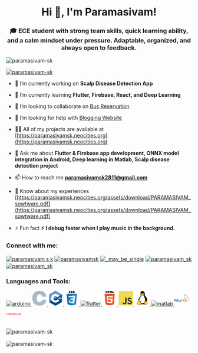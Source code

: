 <h1 align="center">Hi 👋, I'm Paramasivam!</h1>
<h3 align="center">🎓 ECE student with strong team skills, quick learning ability, and a calm mindset under pressure. Adaptable, organized, and always open to feedback.</h3>

<p align="left"> <img src="https://komarev.com/ghpvc/?username=paramasivam-sk&label=Profile%20views&color=0e75b6&style=flat" alt="paramasivam-sk" /> </p>

<p align="left"> <a href="https://github.com/ryo-ma/github-profile-trophy"><img src="https://github-profile-trophy.vercel.app/?username=paramasivam-sk" alt="paramasivam-sk" /></a> </p>

- 🔭 I’m currently working on **Scalp Disease Detection App**

- 🌱 I’m currently learning **Flutter, Firebase, React, and Deep Learning**

- 👯 I’m looking to collaborate on [Bus Reservation](https://github.com/Paramasivam-SK/paramasivam.github.io/blob/main/bus_reservation.cpp)

- 🤝 I’m looking for help with [Blogging Website](https://paramasivam-sk.github.io/Blog/)

- 👨‍💻 All of my projects are available at [https://paramasivamsk.neocities.org](https://paramasivamsk.neocities.org)

- 💬 Ask me about **Flutter & Firebase app development, ONNX model integration in Android, Deep learning in Matlab, Scalp disease detection project**

- 📫 How to reach me **paramasivamsk2811@gmail.com**

- 📄 Know about my experiences [https://paramasivamsk.neocities.org/assets/download/PARAMASIVAM_sowtware.pdf](https://paramasivamsk.neocities.org/assets/download/PARAMASIVAM_sowtware.pdf)

- ⚡ Fun fact **⚡ I debug faster when I play music in the background.**

<h3 align="left">Connect with me:</h3>
<p align="left">
<a href="https://linkedin.com/in/paramasivam s k" target="blank"><img align="center" src="https://raw.githubusercontent.com/rahuldkjain/github-profile-readme-generator/master/src/images/icons/Social/linked-in-alt.svg" alt="paramasivam s k" height="30" width="40" /></a>
<a href="https://kaggle.com/paramasivamsk" target="blank"><img align="center" src="https://raw.githubusercontent.com/rahuldkjain/github-profile-readme-generator/master/src/images/icons/Social/kaggle.svg" alt="paramasivamsk" height="30" width="40" /></a>
<a href="https://instagram.com/_may_be_single" target="blank"><img align="center" src="https://raw.githubusercontent.com/rahuldkjain/github-profile-readme-generator/master/src/images/icons/Social/instagram.svg" alt="_may_be_single" height="30" width="40" /></a>
<a href="https://www.hackerrank.com/paramasivam_sk" target="blank"><img align="center" src="https://raw.githubusercontent.com/rahuldkjain/github-profile-readme-generator/master/src/images/icons/Social/hackerrank.svg" alt="paramasivam_sk" height="30" width="40" /></a>
<a href="https://www.leetcode.com/paramasivam_sk" target="blank"><img align="center" src="https://raw.githubusercontent.com/rahuldkjain/github-profile-readme-generator/master/src/images/icons/Social/leet-code.svg" alt="paramasivam_sk" height="30" width="40" /></a>
</p>

<h3 align="left">Languages and Tools:</h3>
<p align="left"> <a href="https://www.arduino.cc/" target="_blank" rel="noreferrer"> <img src="https://cdn.worldvectorlogo.com/logos/arduino-1.svg" alt="arduino" width="40" height="40"/> </a> <a href="https://www.cprogramming.com/" target="_blank" rel="noreferrer"> <img src="https://raw.githubusercontent.com/devicons/devicon/master/icons/c/c-original.svg" alt="c" width="40" height="40"/> </a> <a href="https://www.w3schools.com/cpp/" target="_blank" rel="noreferrer"> <img src="https://raw.githubusercontent.com/devicons/devicon/master/icons/cplusplus/cplusplus-original.svg" alt="cplusplus" width="40" height="40"/> </a> <a href="https://www.w3schools.com/css/" target="_blank" rel="noreferrer"> <img src="https://raw.githubusercontent.com/devicons/devicon/master/icons/css3/css3-original-wordmark.svg" alt="css3" width="40" height="40"/> </a> <a href="https://flutter.dev" target="_blank" rel="noreferrer"> <img src="https://www.vectorlogo.zone/logos/flutterio/flutterio-icon.svg" alt="flutter" width="40" height="40"/> </a> <a href="https://www.w3.org/html/" target="_blank" rel="noreferrer"> <img src="https://raw.githubusercontent.com/devicons/devicon/master/icons/html5/html5-original-wordmark.svg" alt="html5" width="40" height="40"/> </a> <a href="https://developer.mozilla.org/en-US/docs/Web/JavaScript" target="_blank" rel="noreferrer"> <img src="https://raw.githubusercontent.com/devicons/devicon/master/icons/javascript/javascript-original.svg" alt="javascript" width="40" height="40"/> </a> <a href="https://www.linux.org/" target="_blank" rel="noreferrer"> <img src="https://raw.githubusercontent.com/devicons/devicon/master/icons/linux/linux-original.svg" alt="linux" width="40" height="40"/> </a> <a href="https://www.mathworks.com/" target="_blank" rel="noreferrer"> <img src="https://upload.wikimedia.org/wikipedia/commons/2/21/Matlab_Logo.png" alt="matlab" width="40" height="40"/> </a> <a href="https://www.mysql.com/" target="_blank" rel="noreferrer"> <img src="https://raw.githubusercontent.com/devicons/devicon/master/icons/mysql/mysql-original-wordmark.svg" alt="mysql" width="40" height="40"/> </a> <a href="https://www.oracle.com/" target="_blank" rel="noreferrer"> <img src="https://raw.githubusercontent.com/devicons/devicon/master/icons/oracle/oracle-original.svg" alt="oracle" width="40" height="40"/> </a> </p>

<p><img align="center" src="https://github-readme-stats.vercel.app/api/top-langs?username=paramasivam-sk&show_icons=true&locale=en&layout=compact" alt="paramasivam-sk" /></p>

<p><img align="center" src="https://github-readme-streak-stats.herokuapp.com/?user=paramasivam-sk&" alt="paramasivam-sk" /></p>
